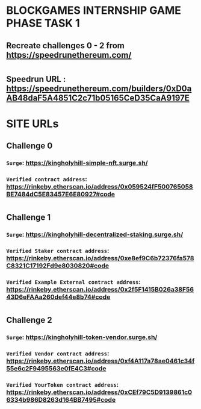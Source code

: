 # BLOCKGAMES INTERNSHIP GAME PHASE TASK 1

## Recreate challenges 0 - 2 from https://speedrunethereum.com/
#

## Speedrun URL : https://speedrunethereum.com/builders/0xD0aAB48daF5A4851C2c71b05165CeD35CaA9197E

#  SITE  URLs


## Challenge 0 
###   **`Surge`**:   https://kingholyhill-simple-nft.surge.sh/   
###   **`Verified contract address`**: https://rinkeby.etherscan.io/address/0x059524fF500765058BE7484dC5E83457E6E80927#code

#
## Challenge 1 
###   **`Surge`**:   https://kingholyhill-decentralized-staking.surge.sh/ 
###   **`Verified Staker contract address`**: https://rinkeby.etherscan.io/address/0xe8ef9C6b72376fa578C8321C17192Fd9e8030820#code
###   **`Verified Example External contract address`**: https://rinkeby.etherscan.io/address/0x2f5F1415B026a38F5643D6eFAAa260def44e8b74#code

#

## Challenge 2 
###   **`Surge`**:   https://kingholyhill-token-vendor.surge.sh/
###   **`Verified Vendor contract address`**: https://rinkeby.etherscan.io/address/0xf4A117a78ae0461c34f55e6c2F9495563e0fE4C3#code
###   **`Verified YourToken contract address`**: https://rinkeby.etherscan.io/address/0xCEf79C5D9139861c06334b986D8263d164BB7495#code